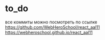 # to_do
все коммиты можно посмотреть по ссылке https://github.com/WebHeroSchool/react_aal11
https://webheroschool.github.io/react_aal11
